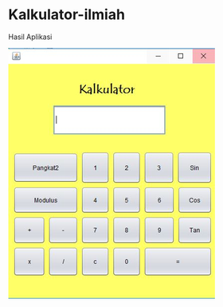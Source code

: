 # Kalkulator-ilmiah

Hasil Aplikasi

![alt](https://github.com/hanavi17/Kalkulator-ilmiah/blob/master/1.JPG)
